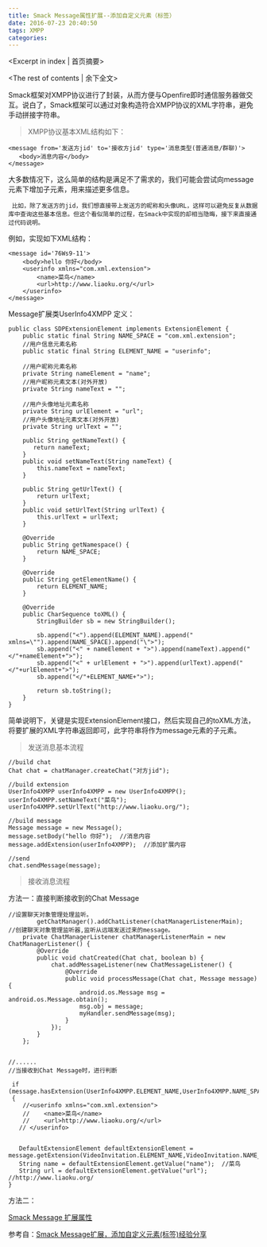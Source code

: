 ```yaml
---
title: Smack Message属性扩展--添加自定义元素（标签）
date: 2016-07-23 20:40:50
tags: XMPP
categories:
---
```

<Excerpt in index | 首页摘要> 
<!-- more -->
<The rest of contents | 余下全文>

Smack框架对XMPP协议进行了封装，从而方便与Openfire即时通信服务器做交互。说白了，Smack框架可以通过对象构造符合XMPP协议的XML字符串，避免手动拼接字符串。

> XMPP协议基本XML结构如下：

```
<message from='发送方jid' to='接收方jid' type='消息类型(普通消息/群聊)'>
   <body>消息内容</body>
</message>
```

大多数情况下，这么简单的结构是满足不了需求的，我们可能会尝试向message元素下增加子元素，用来描述更多信息。

     比如，除了发送方的jid，我们想直接带上发送方的昵称和头像URL，这样可以避免反复从数据库中查询这些基本信息。但这个看似简单的过程，在Smack中实现的却相当隐晦，接下来直接通过代码说明。

例如，实现如下XML结构：

```
<message id='76Ws9-11'>
    <body>hello 你好</body>
    <userinfo xmlns="com.xml.extension">
        <name>菜鸟</name>
        <url>http://www.liaoku.org/</url>
    </userinfo>
</message>
```

Message扩展类UserInfo4XMPP 定义：

```
public class SDPExtensionElement implements ExtensionElement {
    public static final String NAME_SPACE = "com.xml.extension";
    //用户信息元素名称
    public static final String ELEMENT_NAME = "userinfo";

    //用户昵称元素名称
    private String nameElement = "name";
    //用户昵称元素文本(对外开放)
    private String nameText = "";

    //用户头像地址元素名称
    private String urlElement = "url";    
    //用户头像地址元素文本(对外开放)
    private String urlText = "";

	public String getNameText() {
       return nameText;  
    } 
    public void setNameText(String nameText) {
        this.nameText = nameText;
    }
 
    public String getUrlText() {
        return urlText;
    }
    public void setUrlText(String urlText) {
        this.urlText = urlText;
    }

    @Override
    public String getNamespace() {
        return NAME_SPACE;
    }

    @Override
    public String getElementName() {
        return ELEMENT_NAME;
    }

    @Override
    public CharSequence toXML() {
        StringBuilder sb = new StringBuilder();

        sb.append("<").append(ELEMENT_NAME).append(" xmlns=\"").append(NAME_SPACE).append("\">");
        sb.append("<" + nameElement + ">").append(nameText).append("</"+nameElement+">");
        sb.append("<" + urlElement + ">").append(urlText).append("</"+urlElement+">");
        sb.append("</"+ELEMENT_NAME+">");

        return sb.toString();
    }
}

```

简单说明下，关键是实现ExtensionElement接口，然后实现自己的toXML方法，将要扩展的XML字符串返回即可，此字符串将作为message元素的子元素。

> 发送消息基本流程

```
//build chat
Chat chat = chatManager.createChat("对方jid");

//build extension
UserInfo4XMPP userInfo4XMPP = new UserInfo4XMPP();
userInfo4XMPP.setNameText("菜鸟");
userInfo4XMPP.setUrlText("http://www.liaoku.org/");

//build message
Message message = new Message();
message.setBody("hello 你好");  //消息内容
message.addExtension(userInfo4XMPP);  //添加扩展内容

//send
chat.sendMessage(message);
```

> 接收消息流程

方法一：直接判断接收到的Chat Message
```
//设置聊天对象管理处理监听。
        getChatManager().addChatListener(chatManagerListenerMain);
//创建聊天对象管理监听器,监听从远端发送过来的message。
    private ChatManagerListener chatManagerListenerMain = new ChatManagerListener() {
        @Override
        public void chatCreated(Chat chat, boolean b) {
            chat.addMessageListener(new ChatMessageListener() {
                @Override
                public void processMessage(Chat chat, Message message) {
                    android.os.Message msg = android.os.Message.obtain();
                    msg.obj = message;
                    myHandler.sendMessage(msg);
                }
            });
        }
    };


//......
//当接收到Chat Message时，进行判断

 if (message.hasExtension(UserInfo4XMPP.ELEMENT_NAME,UserInfo4XMPP.NAME_SPACE))
 {
    //<userinfo xmlns="com.xml.extension">
    //    <name>菜鸟</name>
    //    <url>http://www.liaoku.org/</url>
   // </userinfo>


   DefaultExtensionElement defaultExtensionElement = message.getExtension(VideoInvitation.ELEMENT_NAME,VideoInvitation.NAME_SPACE);
   String name = defaultExtensionElement.getValue("name");  //菜鸟
   String url = defaultExtensionElement.getValue("url");   //http://www.liaoku.org/
}

```

方法二：

[Smack Message 扩展属性](http://www.xuebuyuan.com/532432.html)


参考自：[Smack Message扩展，添加自定义元素(标签)经验分享](http://www.cnblogs.com/iyangyuan/p/4496015.html?utm_source=tuicool)